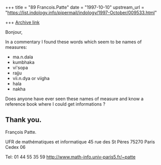 +++
title = "89 Francois.Patte"
date = "1997-10-10"
upstream_url = "https://list.indology.info/pipermail/indology/1997-October/009533.html"

+++
[Archive link](https://list.indology.info/pipermail/indology/1997-October/009533.html)

Bonjour,

In a commentary I found these words which seem to be names of measures:

- ma.n.dala
- kumbhaka
- vi'sopa
- rajju
- vii.n.dya or viigha
- hala
- nakha

Does anyone have ever seen these names of measure and know a reference
book where I could get informations ?

Thank you.
-- 
François Patte.

UFR de mathématiques et informatique
45 rue des St Pères
75270 Paris Cedex 06

Tel: 01 44 55 35 59
http://www.math-info.univ-paris5.fr/~patte



